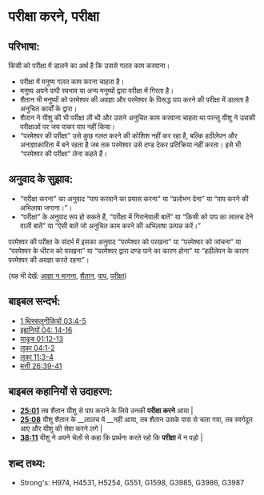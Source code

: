 # परीक्षा करने, परीक्षा #

## परिभाषा: ##

किसी को परीक्षा में डालने का अर्थ है कि उससे गलत काम करवाना।

* परीक्षा में मनुष्य गलत काम करना चाहता है।
* मनुष्य अपने पापी स्वभाव या अन्य मनुष्यों द्वारा परीक्षा में गिरता है।
* शैतान भी मनुष्यों को परमेश्वर की अवज्ञा और परमेश्वर के विरूद्ध पाप करने की परीक्षा में डालता है अनुचित कार्यों के द्वारा।
* शैतान ने यीशु की भी परीक्षा ली थी और उसने अनुचित काम करवाना चाहता था परन्तु यीशु ने उसकी परीक्षाओं पर जय पाकर पाप नहीं किया।
* “परमेश्वर की परीक्षा” उसे कुछ गलत करने की कोशिश नहीं कर रहा है, बल्कि हठीलेपन और अनाज्ञाकारिता में बने रहता है जब तक परमेश्वर उसे दण्ड देकर प्रतिक्रिया नहीं करता। इसे भी “परमेश्वर की परीक्षा” लेना कहते हैं।

## अनुवाद के सुझाव: ##

* "परीक्षा करना" का अनुवाद “पाप करवाने का प्रयास करना” या “प्रलोभन देना” या “पाप करने की अभिलाषा जगाना।”।
* “परीक्षा” के अनुवाद रूप हो सकते हैं, “परीक्षा में गिरानेवाली बातें” या “किसी को पाप का लालच देने वाली बातें” या “ऐसी बातें जो अनुचित काम करने की अभिलाषा उत्पन्न करें।”

परमेश्वर की परीक्षा के संदर्भ में इसका अनुवाद “परमेश्वर को परखना” या “परमेश्वर को जांचना” या “परमेश्वर के धीरज को परखना” या “परमेश्वर द्वारा दण्ड पाने का कारण होना” या “हठीलेपन के कारण परमेश्वर की अवज्ञा करते रहना”।

(यह भी देखें: [आज्ञा न मानना](../other/disobey.md), [शैतान](../kt/satan.md), [पाप](../kt/sin.md), [परीक्षा](../kt/test.md)) 

## बाइबल सन्दर्भ: ##

* [1 थिस्सलुनीकियों 03:4-5](rc://hi/tn/help/1th/03/04)
* [इब्रानियों 04: 14-16](rc://hi/tn/help/heb/04/14)
* [याकूब 01:12-13](rc://hi/tn/help/jas/01/12)
* [लूका 04:1-2](rc://hi/tn/help/luk/04/01)
* [लूका 11:3-4](rc://hi/tn/help/luk/11/03)
* [मत्ती 26:39-41](rc://hi/tn/help/mat/26/39)

## बाइबल कहानियों से उदाहरण: ##

* __[25:01](rc://hi/tn/help/obs/25/01)__ तब शैतान यीशु से पाप कराने के लिये उनकी __परीक्षा करने__ आया |
* __[25:08](rc://hi/tn/help/obs/25/08)__ यीशु शैतान के __लालच में __नहीं आया, तब शैतान उसके पास से चला गया, तब स्वर्गदूत आए और यीशु की सेवा करने लगे |
* __[38:11](rc://hi/tn/help/obs/38/11)__ यीशु ने अपने चेलों से कहा कि प्रार्थना करते रहो कि __परीक्षा__ में न पड़ो |

## शब्द तथ्य: ##

* Strong's: H974, H4531, H5254, G551, G1598, G3985, G3986, G3987

